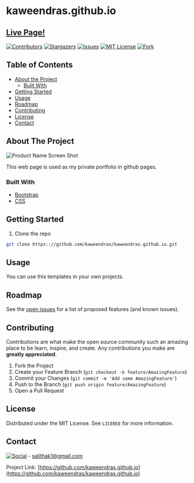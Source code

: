 # kaweendras.github.io

## [Live Page!](kaweendras.github.io)

[![Contributors][contributors-shield]][contributors-url]
[![Stargazers][stars-shield]][stars-url]
[![Issues][issues-shield]][issues-url]
[![MIT License][license-shield]][license-url]
[![Fork][forks-shield]][forks-url]






<!-- TABLE OF CONTENTS -->
## Table of Contents

* [About the Project](#about-the-project)
  * [Built With](#built-with)
* [Getting Started](#getting-started)
* [Usage](#usage)
* [Roadmap](#roadmap)
* [Contributing](#contributing)
* [License](#license)
* [Contact](#contact)




<!-- ABOUT THE PROJECT -->
## About The Project

![Product Name Screen Shot](http://imgs-info.ru/2019/10/05/a1.jpg)

This web page is used as my private portfolio in github pages.



### Built With

* [Bootstrap](https://getbootstrap.com)
* [CSS](https://www.w3.org/Style/CSS/Overview.en.html)




<!-- GETTING STARTED -->

## Getting Started

1. Clone the repo
```sh
git clone https:://github.com/kaweendras/kaweendras.github.io.git
```
    

<!-- USAGE EXAMPLES -->
## Usage

You can use this templates in your own projects.



<!-- ROADMAP -->
## Roadmap

See the [open issues](https://github.comkaweendras/kaweendras.github.io/issues) for a list of proposed features (and known issues).



<!-- CONTRIBUTING -->
## Contributing

Contributions are what make the open source community such an amazing place to be learn, inspire, and create. Any contributions you make are **greatly appreciated**.

1. Fork the Project
2. Create your Feature Branch (`git checkout -b feature/AmazingFeature`)
3. Commit your Changes (`git commit -m 'Add some AmazingFeature'`)
4. Push to the Branch (`git push origin feature/AmazingFeature`)
5. Open a Pull Request



<!-- LICENSE -->
## License

Distributed under the MIT License. See `LICENSE` for more information.



<!-- CONTACT -->
## Contact

[![Social](https://img.shields.io/twitter/follow/Dear__spider?style=social)](https://twitter.com/intent/follow?screen_name=Dear__spider) - salithak1@gmail.com

Project Link: [https://github.com/kaweendras.github.io](https://github.com/kaweendras/kaweendras.github.io)









<!-- MARKDOWN LINKS & IMAGES -->
<!-- https://www.markdownguide.org/basic-syntax/#reference-style-links -->
[contributors-shield]: https://img.shields.io/github/contributors/kaweendras/kaweendras.github.io.svg?style=flat-square
[contributors-url]: https://github.com/kaweendras/kaweendras.github.io/graphs/contributors
[forks-shield]: https://img.shields.io/github/forks/kaweendras/kaweendras.github.io
[forks-url]: https://github.com/kaweendras/kaweendras.github.io/network/members
[stars-shield]: https://img.shields.io/github/stars/kaweendras/kaweendras.github.io.svg?style=flat-square
[stars-url]: https://github.com/kaweendras/kaweendras.github.io/stargazers
[issues-shield]: https://img.shields.io/github/issues/kaweendras/kaweendras.github.io.svg?style=flat-square
[issues-url]: https://github.com/kaweendras/kaweendras.github.io/issues
[license-shield]: https://img.shields.io/github/license/kaweendras/SLIIT_Gaming_community_official_web_page.svg?style=flat-square
[license-url]: https://github.com/kaweendras/SLIIT_Gaming_community_official_web_pageblob/master/LICENSE.txt
[product-screenshot]: images/screenshot.png
